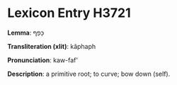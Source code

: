 # Lexicon Entry H3721

**Lemma**: כָּפַף

**Transliteration (xlit)**: kâphaph

**Pronunciation**: kaw-faf'

**Description**:
a primitive root; to curve; bow down (self).
